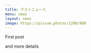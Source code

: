 ```yaml
---
title: テストニュース
menu: news
layout: news
image: https://picsum.photos/1200/800
---
```


First post
<!--more-->

and more details
